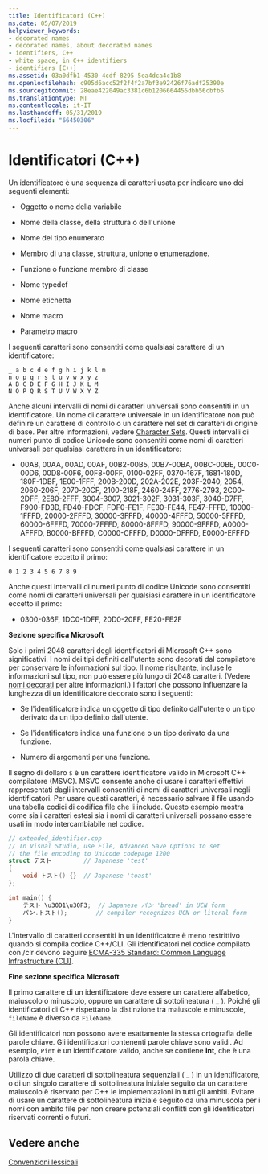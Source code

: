 ```yaml
---
title: Identificatori (C++)
ms.date: 05/07/2019
helpviewer_keywords:
- decorated names
- decorated names, about decorated names
- identifiers, C++
- white space, in C++ identifiers
- identifiers [C++]
ms.assetid: 03a0dfb1-4530-4cdf-8295-5ea4dca4c1b8
ms.openlocfilehash: c905d6acc52f2f4f2a7bf3e92426f76adf25390e
ms.sourcegitcommit: 28eae422049ac3381c6b1206664455dbb56cbfb6
ms.translationtype: MT
ms.contentlocale: it-IT
ms.lasthandoff: 05/31/2019
ms.locfileid: "66450306"
---
```

# <a name="identifiers-c"></a>Identificatori (C++)

Un identificatore è una sequenza di caratteri usata per indicare uno dei seguenti elementi:

- Oggetto o nome della variabile

- Nome della classe, della struttura o dell'unione

- Nome del tipo enumerato

- Membro di una classe, struttura, unione o enumerazione.

- Funzione o funzione membro di classe

- Nome typedef

- Nome etichetta

- Nome macro

- Parametro macro

I seguenti caratteri sono consentiti come qualsiasi carattere di un identificatore:

```
_ a b c d e f g h i j k l m
n o p q r s t u v w x y z
A B C D E F G H I J K L M
N O P Q R S T U V W X Y Z
```

Anche alcuni intervalli di nomi di caratteri universali sono consentiti in un identificatore.  Un nome di carattere universale in un identificatore non può definire un carattere di controllo o un carattere nel set di caratteri di origine di base. Per altre informazioni, vedere [Character Sets](../cpp/character-sets.md). Questi intervalli di numeri punto di codice Unicode sono consentiti come nomi di caratteri universali per qualsiasi carattere in un identificatore:

- 00A8, 00AA, 00AD, 00AF, 00B2-00B5, 00B7-00BA, 00BC-00BE, 00C0-00D6, 00D8-00F6, 00F8-00FF, 0100-02FF, 0370-167F, 1681-180D, 180F-1DBF, 1E00-1FFF, 200B-200D, 202A-202E, 203F-2040, 2054, 2060-206F, 2070-20CF, 2100-218F, 2460-24FF, 2776-2793, 2C00-2DFF, 2E80-2FFF, 3004-3007, 3021-302F, 3031-303F, 3040-D7FF, F900-FD3D, FD40-FDCF, FDF0-FE1F, FE30-FE44, FE47-FFFD, 10000-1FFFD, 20000-2FFFD, 30000-3FFFD, 40000-4FFFD, 50000-5FFFD, 60000-6FFFD, 70000-7FFFD, 80000-8FFFD, 90000-9FFFD, A0000-AFFFD, B0000-BFFFD, C0000-CFFFD, D0000-DFFFD, E0000-EFFFD

I seguenti caratteri sono consentiti come qualsiasi carattere in un identificatore eccetto il primo:

```
0 1 2 3 4 5 6 7 8 9
```

Anche questi intervalli di numeri punto di codice Unicode sono consentiti come nomi di caratteri universali per qualsiasi carattere in un identificatore eccetto il primo:

- 0300-036F, 1DC0-1DFF, 20D0-20FF, FE20-FE2F

**Sezione specifica Microsoft**

Solo i primi 2048 caratteri degli identificatori di Microsoft C++ sono significativi. I nomi dei tipi definiti dall'utente sono decorati dal compilatore per conservare le informazioni sul tipo. Il nome risultante, incluse le informazioni sul tipo, non può essere più lungo di 2048 caratteri. (Vedere [nomi decorati](../build/reference/decorated-names.md) per altre informazioni.) I fattori che possono influenzare la lunghezza di un identificatore decorato sono i seguenti:

- Se l'identificatore indica un oggetto di tipo definito dall'utente o un tipo derivato da un tipo definito dall'utente.

- Se l'identificatore indica una funzione o un tipo derivato da una funzione.

- Numero di argomenti per una funzione.

Il segno di dollaro `$` è un carattere identificatore valido in Microsoft C++ compilatore (MSVC). MSVC consente anche di usare i caratteri effettivi rappresentati dagli intervalli consentiti di nomi di caratteri universali negli identificatori. Per usare questi caratteri, è necessario salvare il file usando una tabella codici di codifica file che li include.  Questo esempio mostra come sia i caratteri estesi sia i nomi di caratteri universali possano essere usati in modo intercambiabile nel codice.

```cpp
// extended_identifier.cpp
// In Visual Studio, use File, Advanced Save Options to set
// the file encoding to Unicode codepage 1200
struct テスト         // Japanese 'test'
{
    void トスト() {}  // Japanese 'toast'
};

int main() {
    テスト \u30D1\u30F3;  // Japanese パン 'bread' in UCN form
    パン.トスト();        // compiler recognizes UCN or literal form
}
```

L'intervallo di caratteri consentiti in un identificatore è meno restrittivo quando si compila codice C++/CLI. Gli identificatori nel codice compilato con /clr devono seguire [ECMA-335 Standard: Common Language Infrastructure (CLI)](https://www.ecma-international.org/publications/standards/Ecma-335.htm).

**Fine sezione specifica Microsoft**

Il primo carattere di un identificatore deve essere un carattere alfabetico, maiuscolo o minuscolo, oppure un carattere di sottolineatura ( **_** ). Poiché gli identificatori di C++ rispettano la distinzione tra maiuscole e minuscole, `fileName` è diverso da `FileName`.

Gli identificatori non possono avere esattamente la stessa ortografia delle parole chiave. Gli identificatori contenenti parole chiave sono validi. Ad esempio, `Pint` è un identificatore valido, anche se contiene **int**, che è una parola chiave.

Utilizzo di due caratteri di sottolineatura sequenziali ( **_** ) in un identificatore, o di un singolo carattere di sottolineatura iniziale seguito da un carattere maiuscolo è riservato per C++ le implementazioni in tutti gli ambiti. Evitare di usare un carattere di sottolineatura iniziale seguito da una minuscola per i nomi con ambito file per non creare potenziali conflitti con gli identificatori riservati correnti o futuri.

## <a name="see-also"></a>Vedere anche

[Convenzioni lessicali](../cpp/lexical-conventions.md)
